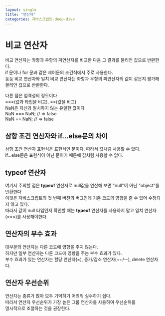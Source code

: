 ```yaml
---
layout: single
title: "연산자"
categories: 자바스크립트-deep-dive
---
```


# 비교 연산자

비교 연산자는 좌항과 우항의 피연산자를 비교한 다음 그 결과를 불리언 값으로 반환한다.<br>
if 문이나 for 문과 같은 제어문의 조건식에서 주로 사용한다.<br>
동등 비교 연산자와 일치 비교 연산자는 좌항과 우항의 피연산자의 값이 같은지 평가해 불리언 값으로
반환한다.<br>

다른 점은 엄격성의 정도이다<br>
===(값과 타입을 비교), ==(값을 비교)<br>
NaN은 자신과 일치하지 않는 유일한 값이다<br>
NaN === NaN; // => false<br>
NaN == NaN; // => false<br>

## 삼항 조건 연산자와 if...else문의 차이

삼항 조건 연산자 표현식은 표현식인 문이다. 따라서 값처럼 사용할 수 있다.<br>
if...else문은 표현식이 아닌 문이기 때문에 값처럼 사용할 수 없다.

## typeof 연산자

여기서 주의할 점은 <strong>typeof</strong> 연산자로 null값을 연산해 보면 "null"이 아닌 "object"를 반환한다<br>
이것은 자바스크립트의 첫 번째 버전의 버그인데 기존 코드의 영향을 줄 수 있어
수정되지 않고 있다.<br>
따라서 값이 null 타입인지 확인할 때는 <strong>typeof</strong> 연산자를 사용하지 말고
일치 연산자(===)를 사용해야한다.

## 연산자의 부수 효과

대부분의 연산자는 다른 코드에 영향을 주지 않는다.<br>
하지만 일부 연산자는 다른 코드에 영향을 주는 부수 효과가 있다.<br>
부수 효과가 있는 연산자는 할당 연산자(=), 증가/감소 연산자(++/--), delete 연산자다.

## 연산자 우선순위

연산자는 종류가 많아 모두 기억하기 어려워 실수하기 쉽다.<br>
따라서 연산자 우선순위가 가장 높은 그룹 연산자를 사용하여 우선순위를<br>
명시적으로 조절하는 것을 권장한다.
